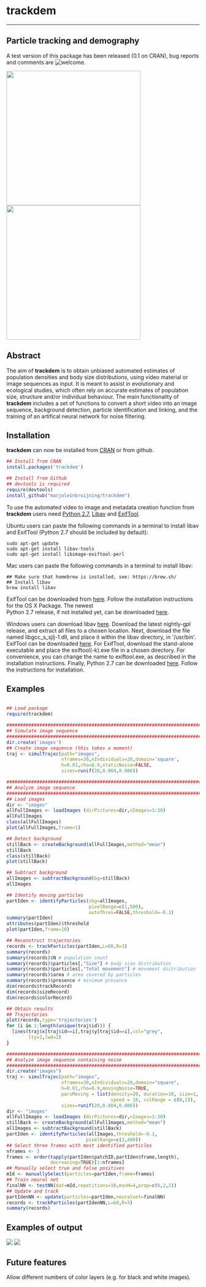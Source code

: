 # trackdem

---
Particle tracking and demography
---
A test version of this package has been released (0.1 on CRAN), bug reports and comments are ![welcome](https://github.com/marjoleinbruijning/trackdem/issues).


<img src="images/animation2.gif" width="350"> <img src="images/animation.gif" width="350">


## Abstract
The aim of **trackdem** is to obtain unbiased automated estimates of population 
densities and body size distributions, using video material or image 
sequences as input. It is meant to assist in evolutionary and ecological studies, which 
often rely on accurate estimates of population size, structure and/or 
individual behaviour. The main functionality of **trackdem** 
includes a set of functions to convert a short video into an image sequence, 
background detection, particle identification and linking, and 
the training of an artifical neural network for noise filtering.


## Installation

**trackdem** can now be installed from <a target="_blank" href="https://cran.r-project.org/web/packages/trackdem/index.html">CRAN</a> or from github.

```r
## Install from CRAN
install.packages('trackdem')

## Install from Github
## devtools is required
require(devtools)
install_github("marjoleinbruijning/trackdem")
```

To use the automated video to image and metadata creation function from **trackdem** users need <a target='_blank' href='https://www.python.org/download/releases/2.7/'>Python 2.7</a>,  <a target='_blank' href='http://www.libav.org'>Libav</a> and <a target="_blank" href="http://www.sno.phy.queensu.ca/~phil/exiftool/install.html">ExifTool</a>.

Ubuntu users can paste the following commands in a 
terminal to install libav and ExifTool (Python 2.7 should be included 
by default):

```
sudo apt-get update
sudo apt-get install libav-tools
sudo apt-get install libimage-exiftool-perl
``` 

Mac users can paste the following commands in a terminal 
to install libav:

```
## Make sure that homebrew is installed, see: https://brew.sh/
## Install libav
brew install libav
```

ExifTool can be downloaded from <a href='http://www.sno.phy.queensu.ca/~phil/exiftool/install.html'>here</a>. Follow 
the installation instructions for the OS X Package. The newest  
Python 2.7 release, if not installed yet, can be downloaded <a href='https://www.python.org/downloads/mac-osx/'>here</a>. 

Windows users can download libav <a href='http://builds.libav.org/windows/'>here</a>. Download the latest nightly-gpl 
release, and extract all files to a chosen location. Next, download the file 
named libgcc_s_sjlj-1.dll, and place it within the libav directory, 
in '/usr/bin'. ExifTool can be downloaded <a href='http://www.sno.phy.queensu.ca/~phil/exiftool/install.html'>here</a>. For 
ExifTool, download the stand-alone executable and place the 
exiftool(-k).exe file in a chosen directory. For convenience, you can change the name 
to exiftool.exe, as described in the installation instructions. 
Finally, Python 2.7 can be downloaded <a href='https://www.python.org/downloads/windows/'>here</a>. Follow the 
instructions for installation.

## Examples

```r

## Load package
require(trackdem)

########################################################################
## Simulate image sequence
########################################################################
dir.create('images')
## Create image sequence (this takes a moment)
traj <- simulTrajec(path="images",
                    nframes=30,nIndividuals=20,domain='square',
                    h=0.01,rho=0.9,staticNoise=FALSE,
                    sizes=runif(20,0.004,0.006))

########################################################################
## Analyze image sequence
########################################################################
## Load images
dir <- "images"
allFullImages <- loadImages (dirPictures=dir,nImages=1:30)
allFullImages
class(allFullImages)
plot(allFullImages,frame=1)

## Detect background
stillBack <- createBackground(allFullImages,method="mean")
stillBack
class(stillBack)
plot(stillBack)

## Subtract background
allImages <- subtractBackground(bg=stillBack)
allImages

## Identify moving particles
partIden <- identifyParticles(sbg=allImages,
                              pixelRange=c(1,500),
                              autoThres=FALSE,threshold=-0.1)
summary(partIden)
attributes(partIden)$threshold
plot(partIden,frame=10)

## Reconstruct trajectories
records <- trackParticles(partIden,L=60,R=3)
summary(records)
summary(records)$N # population count
summary(records)$particles[,"Size"] # body size distribution
summary(records)$particles[,"Total movement"] # movement distribution
summary(records)$area # area covered by particles
summary(records)$presence # minimum presence
dim(records$trackRecord)
dim(records$sizeRecord)
dim(records$colorRecord)

## Obtain results
## Trajectories
plot(records,type='trajectories')
for (i in 1:length(unique(traj$id))) {
  lines(traj$x[traj$id==i],traj$y[traj$id==i],col="grey",
	    lty=2,lwd=2)
}

########################################################################
## Analyze image sequence containing noise
########################################################################
dir.create("images")
traj <- simulTrajec(path="images",
                    nframes=30,nIndividuals=20,domain="square",
                    h=0.01,rho=0.9,movingNoise=TRUE,
                    parsMoving = list(density=20, duration=10, size=1,
                                      speed = 10, colRange = c(0,1)),
                    sizes=runif(20,0.004,0.006))
dir <- "images"
allFullImages <- loadImages (dirPictures=dir,nImages=1:30)
stillBack <- createBackground(allFullImages,method="mean")
allImages <- subtractBackground(stillBack)
partIden <- identifyParticles(allImages,threshold=-0.1,
                             pixelRange=c(3,400))
## Select three frames with most identified particles
nframes <- 3
frames <- order(tapply(partIden$patchID,partIden$frame,length),
                decreasing=TRUE)[1:nframes]
## Manually select true and false positives
mId <- manuallySelect(particles=partIden,frame=frames)
## Train neural net
finalNN <- testNN(dat=mId,repetitions=10,maxH=4,prop=c(6,2,2))
## Update and track
partIdenNN <- update(particles=partIden,neuralnet=finalNN)
records <- trackParticles(partIdenNN,L=60,R=3)
summary(records)

```
## Examples of output
![](images/trackingResults.png)
![](images/sizeRecord.png)


## Future features
Allow different numbers of color layers (e.g. for black and white images).

